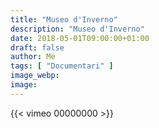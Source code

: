 ```yaml
---
title: "Museo d'Inverno"
description: "Museo d'Inverno"
date: 2018-05-01T09:00:00+01:00
draft: false
author: Me
tags: [ "Documentari" ]
image_webp:
image:
---
```


{{< vimeo 00000000 >}}
